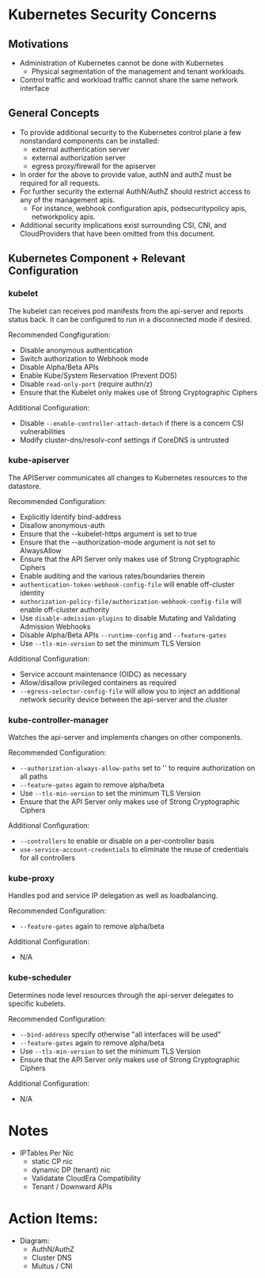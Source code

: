 # Kubernetes Security Concerns

## Motivations

* Administration of Kubernetes cannot be done with Kubernetes
  * Physical segmentation of the management and tenant workloads.
* Control traffic and workload traffic cannot share the same network interface

## General Concepts

* To provide additional security to the Kubernetes control plane a few nonstandard components can be installed:
  * external authentication server
  * external authorization server
  * egress proxy/firewall for the apiserver
* In order for the above to provide value, authN and authZ must be required for all requests.
* For further security the external AuthN/AuthZ should restrict access to any of the management apis.
  * For instance, webhook configuration apis, podsecuritypolicy apis, networkpolicy apis.
* Additional security implications exist surrounding CSI, CNI, and CloudProviders that have been omitted from this document.

## Kubernetes Component + Relevant Configuration

### kubelet

The kubelet can receives pod manifests from the api-server and reports status back.
It can be configured to run in a disconnected mode if desired.

Recommended Congfiguration:

* Disable anonymous authentication
* Switch authorization to Webhook mode
* Disable Alpha/Beta APIs
* Enable Kube/System Reservation (Prevent DOS)
* Disable `read-only-port` (require authn/z)
* Ensure that the Kubelet only makes use of Strong Cryptographic Ciphers

Additional Configuration:

* Disable `--enable-controller-attach-detach` if there is a concern CSI vulnerabilities
* Modify cluster-dns/resolv-conf settings if CoreDNS is untrusted

### kube-apiserver

The APIServer communicates all changes to Kubernetes resources to the datastore.

Recommended Configuration:

* Explicitly Identify bind-address
* Disallow anonymous-auth
* Ensure that the --kubelet-https argument is set to true
* Ensure that the --authorization-mode argument is not set to AlwaysAllow
* Ensure that the API Server only makes use of Strong Cryptographic Ciphers
* Enable auditing and the various rates/boundaries therein
* `authentication-token-webhook-config-file` will enable off-cluster identity
* `authorization-policy-file/authorization-webhook-config-file` will enable off-cluster authority
* Use `disable-admission-plugins` to disable Mutating and Validating Admission Webhooks
* Disable Alpha/Beta APIs `--runtime-config` and `--feature-gates`
* Use `--tls-min-version` to set the minimum TLS Version

Additional Configuration:

* Service account maintenance (OIDC) as necessary
* Allow/disallow privileged containers as required
* `--egress-selector-config-file` will allow you to inject an additional network security device between the api-server and the cluster

### kube-controller-manager

Watches the api-server and implements changes on other components.

Recommended Configuration:

* `--authorization-always-allow-paths` set to '' to require authorization on all paths
* `--feature-gates` again to remove alpha/beta
* Use `--tls-min-version` to set the minimum TLS Version
* Ensure that the API Server only makes use of Strong Cryptographic Ciphers

Additional Configuration:

* `--controllers` to enable or disable on a per-controller basis
* `use-service-account-credentials` to eliminate the reuse of credentials for all controllers

### kube-proxy

Handles pod and service IP delegation as well as loadbalancing.

Recommended Configuration:

* `--feature-gates` again to remove alpha/beta

Additional Configuration:

* N/A

### kube-scheduler

Determines node level resources through the api-server delegates to specific kubelets.

Recommended Configuration:

* `--bind-address` specify otherwise "all interfaces will be used"
* `--feature-gates` again to remove alpha/beta
* Use `--tls-min-version` to set the minimum TLS Version
* Ensure that the API Server only makes use of Strong Cryptographic Ciphers

Additional Configuration:

* N/A

# Notes
* IPTables Per Nic
  * static CP nic
  * dynamic DP (tenant) nic
  * Validatate CloudEra Compatibility
  * Tenant / Downward APIs

# Action Items:
* Diagram:
  * AuthN/AuthZ
  * Cluster DNS
  * Multus / CNI
